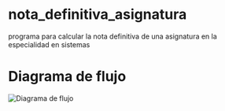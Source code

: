 # nota_definitiva_asignatura
programa para calcular la nota definitiva de una asignatura en la especialidad en sistemas 

# Diagrama de flujo 
![Diagrama de flujo](diagrama.png "Diagrama de flujo")